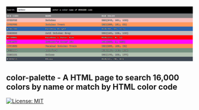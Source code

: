 ![Header](header.png)  
## color-palette - A HTML page to search 16,000 colors by name or match by HTML color code
[![License: MIT](https://img.shields.io/badge/License-MIT-blue.svg)](https://opensource.org/licenses/MIT)

